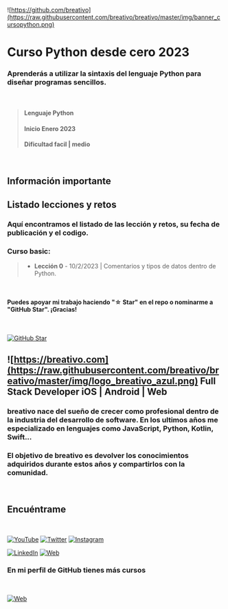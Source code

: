 ![https://github.com/breativo](https://raw.githubusercontent.com/breativo/breativo/master/img/banner_cursopython.png)

# Curso Python desde cero 2023

### Aprenderás a utilizar la sintaxis del lenguaje Python para diseñar programas sencillos.
</br>

> #### Lenguaje Python
> #### Inicio Enero 2023
> #### Dificultad facil | medio

</br>

## Información importante 


## Listado lecciones y retos

### Aquí encontramos el listado de las lección y retos, su fecha de publicación y el codigo.

### **Curso basic**:

>* **Lección 0** - 10/2/2023  | Comentarios y tipos de datos dentro de Python.

</br>

#### Puedes apoyar mi trabajo haciendo "☆ Star" en el repo o nominarme a "GitHub Star". ¡Gracias!


</br>

[![GitHub Star](https://img.shields.io/badge/GitHub-Nominar_a_star-yellow?style=for-the-badge&logo=github&logoColor=white&labelColor=101010)](https://stars.github.com/nominate/)

## ![https://breativo.com](https://raw.githubusercontent.com/breativo/breativo/master/img/logo_breativo_azul.png) **Full Stack Developer iOS | Android | Web**

### breativo nace del sueño de crecer como profesional dentro de la industria del desarrollo de software. En los ultimos años me especializado en lenguajes como JavaScript, Python, Kotlin, Swift...

### El objetivo de breativo es devolver los conocimientos adquiridos durante estos años y compartirlos con la comunidad.

</br>

## Encuéntrame
</br>

[![YouTube](https://img.shields.io/badge/YouTube-breativo-FF0000?style=for-the-badge&logo=youtube&logoColor=white&labelColor=101010)](https://www.youtube.com/channel/UC257J3j4W8gJFbuPJJxTs9w) 
[![Twitter](https://img.shields.io/badge/Twitter-@breativo-1DA1F2?style=for-the-badge&logo=twitter&logoColor=white&labelColor=101010)](https://twitter.com/breativo)
[![Instagram](https://img.shields.io/badge/Instagram-@breativo-E4405F?style=for-the-badge&logo=instagram&logoColor=white&labelColor=101010)](https://www.instagram.com/breativo/)

[![LinkedIn](https://img.shields.io/badge/LinkedIn-breativo-0077B5?style=for-the-badge&logo=linkedin&logoColor=white&labelColor=101010)](https://www.linkedin.com/in/breativo/)
[![Web](https://img.shields.io/badge/Web-breativo.com-1e8612?style=for-the-badge&logo=dev.to&logoColor=white&labelColor=101010)](https://breativo.com)

### En mi perfil de GitHub tienes más cursos
</br>

[![Web](https://img.shields.io/badge/GitHub-MoureDev-14a1f0?style=for-the-badge&logo=github&logoColor=white&labelColor=101010)](https://github.com/breativo)
